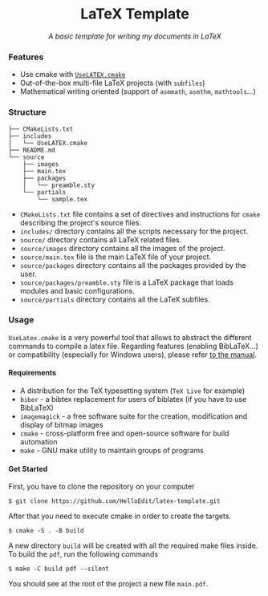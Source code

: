 <h1 align="center">
    LaTeX Template
</h1>

<p align="center">
    <em>A basic template for writing my documents in LaTeX</em>
</p>

### Features

- Use cmake with [`UseLATEX.cmake`](https://gitlab.kitware.com/kmorel/UseLATEX)
- Out-of-the-box multi-file LaTeX projects (with `subfiles`)
- Mathematical writing oriented (support of `asmmath`, `asmthm`, `mathtools`...)

### Structure

```
├── CMakeLists.txt
├── includes
│   └── UseLATEX.cmake
├── README.md
└── source
    ├── images
    ├── main.tex
    ├── packages
    │   └── preamble.sty
    └── partials
        └── sample.tex
```

- `CMakeLists.txt` file contains a set of directives and instructions for `cmake` describing the project's source files.
- `includes/` directory contains all the scripts necessary for the project.
- `source/` directory contains all LaTeX related files.
- `source/images` directory contains all the images of the project.
- `source/main.tex` file is the main LaTeX file of your project.
- `source/packages` directory contains all the packages provided by the user.
- `source/packages/preamble.sty` file is a LaTeX package that loads modules and basic configurations.
- `source/partials` directory contains all the LaTeX subfiles.

### Usage

`UseLatex.cmake` is a very powerful tool that allows to abstract the different commands to compile a latex file. Regarding features (enabling BibLaTeX...) or compatibility (especially for Windows users), please refer [to the manual](https://gitlab.kitware.com/kmorel/UseLATEX/-/blob/master/UseLATEX.pdf).

#### Requirements

- A distribution for the TeX typesetting system (`TeX Live` for example)
- `biber` - a bibtex replacement for users of biblatex (if you have to use BibLaTeX)
- `imagemagick` - a free software suite for the creation, modification and display of bitmap images
- `cmake` - cross-platform free and open-source software for build automation
- `make` - GNU make utility to maintain groups of programs

#### Get Started

First, you have to clone the repository on your computer

```shell
$ git clone https://github.com/HelloEdit/latex-template.git
```

After that you need to execute cmake in order to create the targets.

```shell
$ cmake -S . -B build
```

A new directory `build` will be created with all the required make files inside. To build the `pdf`, run the following commands

```shell
$ make -C build pdf --silent
```

You should see at the root of the project a new file `main.pdf`.
